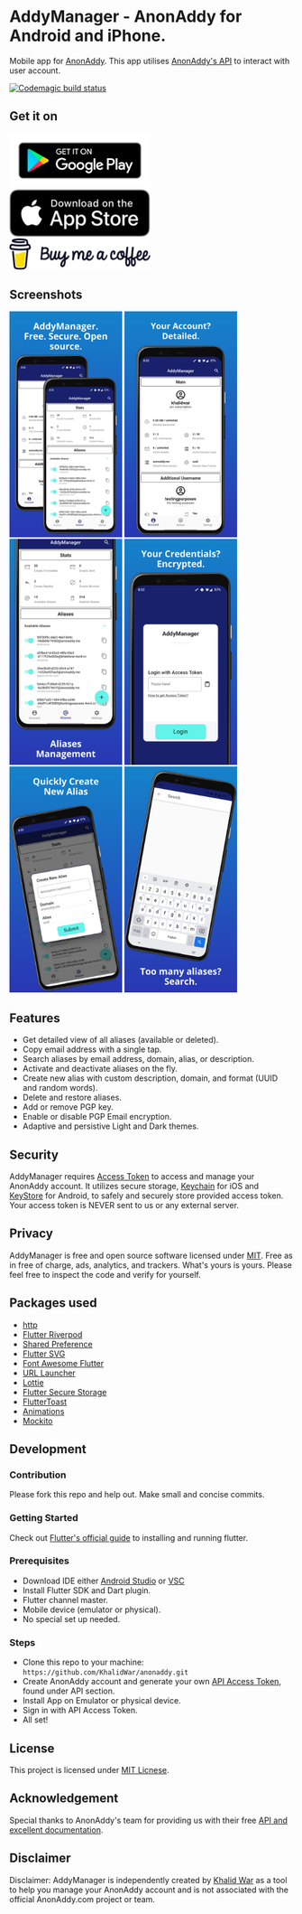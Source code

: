 # AddyManager - AnonAddy for Android and iPhone.
Mobile app for [AnonAddy](https://anonaddy.com/). This app utilises [AnonAddy's API](https://app.anonaddy.com/docs/) to interact with user account.

[![Codemagic build status](https://api.codemagic.io/apps/5fe2a9a115bfd177d368e1b3/5fe2a9a115bfd177d368e1b2/status_badge.svg)](https://codemagic.io/apps/5fe2a9a115bfd177d368e1b3/5fe2a9a115bfd177d368e1b2/latest_build)

## Get it on
[<img src="assets/screenshots/play_store_badge.png" width="250">](https://play.google.com/store/apps/details?id=com.khalidwar.anonaddy)   
[<img src="assets/screenshots/app_store_badge.svg" width="250">](https://apps.apple.com/us/app/addymanager/id1547461270)   
[<img src="assets/screenshots/bmc.png" width="250">](https://www.buymeacoffee.com/khalidwar)


## Screenshots
<img src="assets/screenshots/addymanager.png" width="200"> <img src="assets/screenshots/account.png" width="200"> <img src="assets/screenshots/aliases.png" width="200"> 
<img src="assets/screenshots/login.png" width="200"> <img src="assets/screenshots/create_alias.png" width="200"> <img src="assets/screenshots/search.png" width="200">


## Features
- Get detailed view of all aliases (available or deleted).
- Copy email address with a single tap. 
- Search aliases by email address, domain, alias, or description.
- Activate and deactivate aliases on the fly.
- Create new alias with custom description, domain, and format (UUID and random words).
- Delete and restore aliases.
- Add or remove PGP key.
- Enable or disable PGP Email encryption.
- Adaptive and persistive Light and Dark themes.


## Security
AddyManager requires [Access Token](https://app.anonaddy.com/settings) to access and manage your AnonAddy account. It utilizes secure storage, [Keychain](https://developer.apple.com/documentation/security/keychain_services#//apple_ref/doc/uid/TP30000897-CH203-TP1) for iOS and [KeyStore](https://developer.android.com/training/articles/keystore) for Android, to safely and securely store provided access token. Your access token is NEVER sent to us or any external server. 


## Privacy
AddyManager is free and open source software licensed under [MIT](https://github.com/KhalidWar/anonaddy/blob/master/LICENSE). Free as in free of charge, ads, analytics, and trackers. What's yours is yours. Please feel free to inspect the code and verify for yourself.


## Packages used
- [http](https://pub.dev/packages/http)
- [Flutter Riverpod](https://pub.dev/packages/flutter_riverpod)
- [Shared Preference](https://pub.dev/packages/shared_preferences)
- [Flutter SVG](https://pub.dev/packages/flutter_svg)
- [Font Awesome Flutter](https://pub.dev/packages/font_awesome_flutter)
- [URL Launcher](https://pub.dev/packages/url_launcher)
- [Lottie](https://pub.dev/packages/lottie)
- [Flutter Secure Storage](https://pub.dev/packages/flutter_secure_storage)
- [FlutterToast](https://pub.dev/packages/fluttertoast)
- [Animations](https://pub.dev/packages/animations)
- [Mockito](https://pub.dev/packages/mockito)


## Development

### Contribution
Please fork this repo and help out. Make small and concise commits.

### Getting Started
Check out [Flutter's official guide](https://flutter.dev/docs/get-started/install) to installing and running flutter.

### Prerequisites
- Download IDE either [Android Studio](https://developer.android.com/studio) or [VSC](https://code.visualstudio.com/)
- Install Flutter SDK and Dart plugin.
- Flutter channel master.
- Mobile device (emulator or physical).
- No special set up needed.

### Steps
- Clone this repo to your machine: `https://github.com/KhalidWar/anonaddy.git`
- Create AnonAddy account and generate your own [API Access Token](https://app.anonaddy.com/settings), found under API section.
- Install App on Emulator or physical device.
- Sign in with API Access Token.
- All set!

## License
This project is licensed under [MIT Licnese](https://github.com/KhalidWar/anonaddy/blob/master/LICENSE).

## Acknowledgement
Special thanks to AnonAddy's team for providing us with their free [API and excellent documentation](https://app.anonaddy.com/docs/).

## Disclaimer
Disclaimer: AddyManager is independently created by [Khalid War](https://github.com/khalidwar) as a tool to help you manage your AnonAddy account and is not associated with the official AnonAddy.com project or team.
